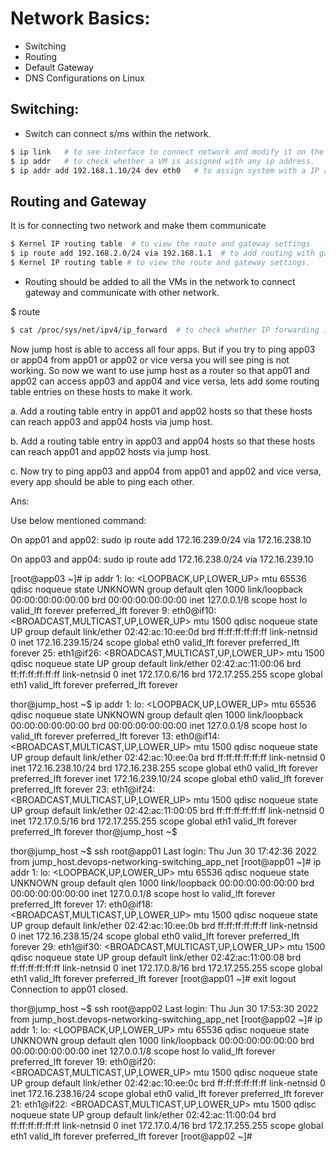 # Network Basics:

* Switching
* Routing
* Default Gateway
* DNS Configurations on Linux

## Switching:

* Switch can connect s/ms within the network.
```bash
$ ip link   # to see interface to connect network and modify it on the host.
$ ip addr   # to check whether a VM is assigned with any ip address.
$ ip addr add 192.168.1.10/24 dev eth0   # to assign system with a IP address
```
## Routing and Gateway

It is for connecting two network and make them communicate

```bash
$ Kernel IP routing table  # to view the route and gateway settings
$ ip route add 192.168.2.0/24 via 192.168.1.1  # to add routing with gateway 192.168.1.1
$ Kernel IP routing table # to view the route and gateway settings.
```

* Routing should be added to all the VMs in the network to connect gateway and communicate with other network.

$ route

```bash
$ cat /proc/sys/net/ipv4/ip_forward  # to check whether IP forwarding is enabled or not (we have to modify it to 1 if it is 0 in the ip_forward file)
```



Now jump host is able to access all four apps. But if you try to ping app03 or app04 from app01 or app02 or vice versa you will see ping is not working. So now we want to use jump host as a router so that app01 and app02 can access app03 and app04 and vice versa, lets add some routing table entries on these hosts to make it work.

a. Add a routing table entry in app01 and app02 hosts so that these hosts can reach app03 and app04 hosts via jump host.

b. Add a routing table entry in app03 and app04 hosts so that these hosts can reach app01 and app02 hosts via jump host.

c. Now try to ping app03 and app04 from app01 and app02 and vice versa, every app should be able to ping each other.



Ans:

Use below mentioned command:

On app01 and app02: sudo ip route add 172.16.239.0/24 via 172.16.238.10

On app03 and app04: sudo ip route add 172.16.238.0/24 via 172.16.239.10


[root@app03 ~]# ip addr
1: lo: <LOOPBACK,UP,LOWER_UP> mtu 65536 qdisc noqueue state UNKNOWN group default qlen 1000
    link/loopback 00:00:00:00:00:00 brd 00:00:00:00:00:00
    inet 127.0.0.1/8 scope host lo
       valid_lft forever preferred_lft forever
9: eth0@if10: <BROADCAST,MULTICAST,UP,LOWER_UP> mtu 1500 qdisc noqueue state UP group default 
    link/ether 02:42:ac:10:ee:0d brd ff:ff:ff:ff:ff:ff link-netnsid 0
    inet 172.16.239.15/24 scope global eth0
       valid_lft forever preferred_lft forever
25: eth1@if26: <BROADCAST,MULTICAST,UP,LOWER_UP> mtu 1500 qdisc noqueue state UP group default 
    link/ether 02:42:ac:11:00:06 brd ff:ff:ff:ff:ff:ff link-netnsid 0
    inet 172.17.0.6/16 brd 172.17.255.255 scope global eth1
       valid_lft forever preferred_lft forever



thor@jump_host ~$ ip addr
1: lo: <LOOPBACK,UP,LOWER_UP> mtu 65536 qdisc noqueue state UNKNOWN group default qlen 1000
    link/loopback 00:00:00:00:00:00 brd 00:00:00:00:00:00
    inet 127.0.0.1/8 scope host lo
       valid_lft forever preferred_lft forever
13: eth0@if14: <BROADCAST,MULTICAST,UP,LOWER_UP> mtu 1500 qdisc noqueue state UP group default 
    link/ether 02:42:ac:10:ee:0a brd ff:ff:ff:ff:ff:ff link-netnsid 0
    inet 172.16.238.10/24 brd 172.16.238.255 scope global eth0
       valid_lft forever preferred_lft forever
    inet 172.16.239.10/24 scope global eth0
       valid_lft forever preferred_lft forever
23: eth1@if24: <BROADCAST,MULTICAST,UP,LOWER_UP> mtu 1500 qdisc noqueue state UP group default 
    link/ether 02:42:ac:11:00:05 brd ff:ff:ff:ff:ff:ff link-netnsid 0
    inet 172.17.0.5/16 brd 172.17.255.255 scope global eth1
       valid_lft forever preferred_lft forever
thor@jump_host ~$ 


thor@jump_host ~$ ssh root@app01
Last login: Thu Jun 30 17:42:36 2022 from jump_host.devops-networking-switching_app_net
[root@app01 ~]# ip addr
1: lo: <LOOPBACK,UP,LOWER_UP> mtu 65536 qdisc noqueue state UNKNOWN group default qlen 1000
    link/loopback 00:00:00:00:00:00 brd 00:00:00:00:00:00
    inet 127.0.0.1/8 scope host lo
       valid_lft forever preferred_lft forever
17: eth0@if18: <BROADCAST,MULTICAST,UP,LOWER_UP> mtu 1500 qdisc noqueue state UP group default 
    link/ether 02:42:ac:10:ee:0b brd ff:ff:ff:ff:ff:ff link-netnsid 0
    inet 172.16.238.15/24 scope global eth0
       valid_lft forever preferred_lft forever
29: eth1@if30: <BROADCAST,MULTICAST,UP,LOWER_UP> mtu 1500 qdisc noqueue state UP group default 
    link/ether 02:42:ac:11:00:08 brd ff:ff:ff:ff:ff:ff link-netnsid 0
    inet 172.17.0.8/16 brd 172.17.255.255 scope global eth1
       valid_lft forever preferred_lft forever
[root@app01 ~]# exit
logout
Connection to app01 closed.

thor@jump_host ~$ ssh root@app02
Last login: Thu Jun 30 17:53:30 2022 from jump_host.devops-networking-switching_app_net
[root@app02 ~]# ip addr
1: lo: <LOOPBACK,UP,LOWER_UP> mtu 65536 qdisc noqueue state UNKNOWN group default qlen 1000
    link/loopback 00:00:00:00:00:00 brd 00:00:00:00:00:00
    inet 127.0.0.1/8 scope host lo
       valid_lft forever preferred_lft forever
19: eth0@if20: <BROADCAST,MULTICAST,UP,LOWER_UP> mtu 1500 qdisc noqueue state UP group default 
    link/ether 02:42:ac:10:ee:0c brd ff:ff:ff:ff:ff:ff link-netnsid 0
    inet 172.16.238.16/24 scope global eth0
       valid_lft forever preferred_lft forever
21: eth1@if22: <BROADCAST,MULTICAST,UP,LOWER_UP> mtu 1500 qdisc noqueue state UP group default 
    link/ether 02:42:ac:11:00:04 brd ff:ff:ff:ff:ff:ff link-netnsid 0
    inet 172.17.0.4/16 brd 172.17.255.255 scope global eth1
       valid_lft forever preferred_lft forever
[root@app02 ~]# 